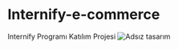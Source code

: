 # Internify-e-commerce
Internify Programı Katılım Projesi
![Adsız tasarım](https://user-images.githubusercontent.com/86071617/160112306-ed510523-14d1-4f3e-947e-2438519c7285.gif)
